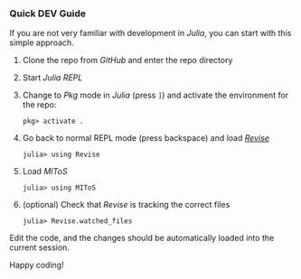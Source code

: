 ### Quick DEV Guide

If you are not very familiar with development in *Julia*, you can start with
this simple approach.

 1. Clone the repo from *GitHub* and enter the repo directory

 2. Start *Julia REPL*
 3. Change to *Pkg* mode in *Julia* (press `]`) and activate the environment for
    the repo:
    
    ```
    pkg> activate .
    ```
 4. Go back to normal REPL mode (press backspace) and load
    [*Revise*](https://github.com/timholy/Revise.jl)
    
    ```
    julia> using Revise
    ```
 5. Load *MIToS*
    
    ```
    julia> using MIToS
    ```
 6. (optional) Check that *Revise* is tracking the correct files
    
    ```
    julia> Revise.watched_files
    ```

Edit the code, and the changes should be automatically loaded into the current
session.

Happy coding!
